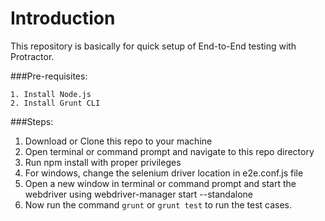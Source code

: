 # Introduction
This repository is basically for quick setup of End-to-End testing with Protractor.


###Pre-requisites:

	1. Install Node.js
	2. Install Grunt CLI


###Steps:

1. Download or Clone this repo to your machine
2. Open terminal or command prompt and navigate to this repo directory
3. Run npm install with proper privileges
4. For windows, change the selenium driver location in e2e.conf.js file
5. Open a new window in terminal or command prompt and start the webdriver using webdriver-manager start --standalone
6. Now run the command `grunt` or `grunt test` to run the test cases.